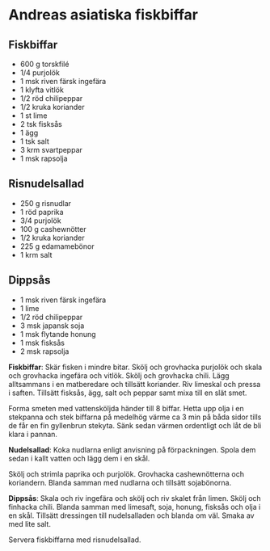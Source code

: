 # Andreas asiatiska fiskbiffar

## Fiskbiffar

- 600 g torskfilé
- 1/4 purjolök
- 1 msk riven färsk ingefära
- 1 klyfta vitlök
- 1/2 röd chilipeppar
- 1/2 kruka koriander
- 1 st lime
- 2 tsk fisksås
- 1 ägg
- 1 tsk salt
- 3 krm svartpeppar
- 1 msk rapsolja

## Risnudelsallad

- 250 g risnudlar
- 1 röd paprika
- 3/4 purjolök
- 100 g cashewnötter
- 1/2 kruka koriander
- 225 g edamamebönor
- 1 krm salt

## Dippsås

- 1 msk riven färsk ingefära
- 1 lime
- 1/2 röd chilipeppar
- 3 msk japansk soja
- 1 msk flytande honung
- 1 msk fisksås
- 2 msk rapsolja


**Fiskbiffar**: Skär fisken i mindre bitar. Skölj och grovhacka purjolök och skala och grovhacka ingefära och vitlök. Skölj och
grovhacka chili. Lägg alltsammans i en matberedare och tillsätt koriander. Riv limeskal och pressa i saften. Tillsätt
fisksås, ägg, salt och peppar samt mixa till en slät smet.

Forma smeten med vattensköljda händer till 8 biffar. Hetta upp olja i en stekpanna och stek biffarna på medelhög värme
ca 3 min på båda sidor tills de får en fin gyllenbrun stekyta. Sänk sedan värmen ordentligt och låt de bli klara i
pannan.

**Nudelsallad**: Koka nudlarna enligt anvisning på förpackningen. Spola dem sedan i kallt vatten och lägg dem i en skål.

Skölj och strimla paprika och purjolök. Grovhacka cashewnötterna och koriandern. Blanda samman med nudlarna och tillsätt
sojabönorna.

**Dippsås**: Skala och riv ingefära och skölj och riv skalet från limen. Skölj och finhacka chili. Blanda samman med limesaft, soja,
honung, fisksås och olja i en skål. Tillsätt dressingen till nudelsalladen och blanda om väl. Smaka av med lite salt.

Servera fiskbiffarna med risnudelsallad.